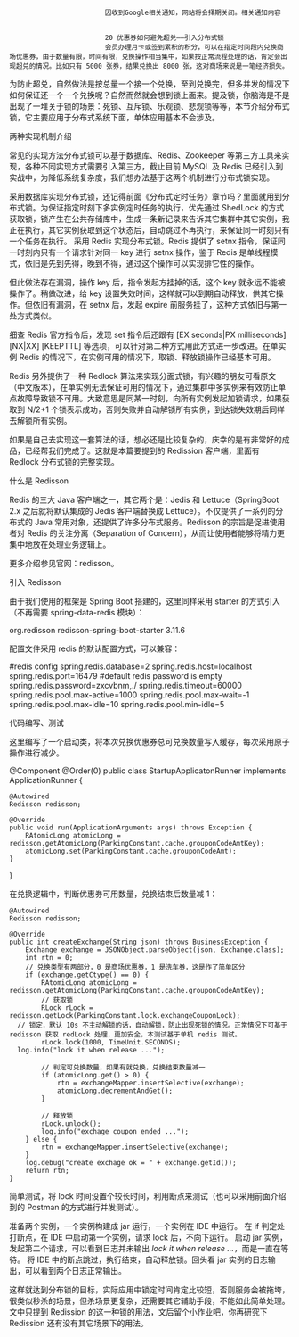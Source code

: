 
                            
                            因收到Google相关通知，网站将会择期关闭。相关通知内容
                            
                            
                            20 优惠券如何避免超兑——引入分布式锁
                            会员办理月卡或签到累积的积分，可以在指定时间段内兑换商场优惠券，由于数量有限，时间有限，兑换操作相当集中，如果按正常流程处理的话，肯定会出现超兑的情况。比如只有 5000 张券，结果兑换出 8000 张，这对商场来说是一笔经济损失。

为防止超兑，自然做法是按总量一个接一个兑换，至到兑换完，但多并发的情况下如何保证还一个一个兑换呢？自然而然就会想到锁上面来。提及锁，你脑海是不是出现了一堆关于锁的场景：死锁、互斥锁、乐观锁、悲观锁等等，本节介绍分布式锁，它主要应用于分布式系统下面，单体应用基本不会涉及。

两种实现机制介绍

常见的实现方法分布式锁可以基于数据库、Redis、Zookeeper 等第三方工具来实现，各种不同实现方式需要引入第三方，截止目前 MySQL 及 Redis 已经引入到实战中，为降低系统复杂度，我们想办法基于这两个机制进行分布式锁实现。


采用数据库实现分布式锁，还记得前面《分布式定时任务》章节吗？里面就用到分布式锁。为保证指定时刻下多实例定时任务的执行，优先通过 ShedLock 的方式获取锁，锁产生在公共存储库中，生成一条新记录来告诉其它集群中其它实例，我正在执行，其它实例获取到这个状态后，自动跳过不再执行，来保证同一时刻只有一个任务在执行。
采用 Redis 实现分布式锁。Redis 提供了 setnx 指令，保证同一时刻内只有一个请求针对同一 key 进行 setnx 操作，鉴于 Redis 是单线程模式，依旧是先到先得，晚到不得，通过这个操作可以实现排它性的操作。


但此做法存在漏洞，操作 key 后，指令发起方挂掉的话，这个 key 就永远不能被操作了。稍做改进，给 key 设置失效时间，这样就可以到期自动释放，供其它操作。但依旧有漏洞，在 setnx 后，发起 expire 前服务挂了，这种方式依旧与第一处方式类似。

细查 Redis 官方指令后，发现 set 指令后还跟有  [EX seconds|PX milliseconds] [NX|XX] [KEEPTTL] 等选项，可以针对第二种方式用此方式进一步改进。在单实例 Redis 的情况下，在实例可用的情况下，取锁、释放锁操作已经基本可用。

Redis 另外提供了一种 Redlock 算法来实现分面式锁，有兴趣的朋友可看原文（中文版本），在单实例无法保证可用的情况下，通过集群中多实例来有效防止单点故障导致锁不可用。大致意思是同某一时刻，向所有实例发起加锁请求，如果获取到 N/2+1 个锁表示成功，否则失败并自动解锁所有实例，到达锁失效期后同样去解锁所有实例。

如果是自己去实现这一套算法的话，想必还是比较复杂的，庆幸的是有非常好的成品，已经帮我们完成了。这就是本篇要提到的 Redission 客户端，里面有 Redlock 分布式锁的完整实现。

什么是 Redisson

Redis 的三大 Java 客户端之一，其它两个是：Jedis 和 Lettuce（SpringBoot 2.x 之后就将默认集成的 Jedis 客户端替换成 Lettuce）。不仅提供了一系列的分布式的 Java 常用对象，还提供了许多分布式服务。Redisson 的宗旨是促进使用者对 Redis 的关注分离（Separation of Concern），从而让使用者能够将精力更集中地放在处理业务逻辑上。

更多介绍参见官网：redisson。

引入 Redisson

由于我们使用的框架是 Spring Boot 搭建的，这里同样采用 starter 的方式引入（不再需要 spring-data-redis 模块）：

<dependency>
            <groupId>org.redisson</groupId>
            <artifactId>redisson-spring-boot-starter</artifactId>
            <version>3.11.6</version>
</dependency>



配置文件采用 redis 的默认配置方式，可以兼容：

#redis config
spring.redis.database=2
spring.redis.host=localhost
spring.redis.port=16479
#default redis password is empty
spring.redis.password=zxcvbnm,./
spring.redis.timeout=60000
spring.redis.pool.max-active=1000
spring.redis.pool.max-wait=-1
spring.redis.pool.max-idle=10
spring.redis.pool.min-idle=5



代码编写、测试

这里编写了一个启动类，将本次兑换优惠券总可兑换数量写入缓存，每次采用原子操作进行减少。

@Component
@Order(0)
public class StartupApplicatonRunner implements ApplicationRunner {

    @Autowired
    Redisson redisson;

    @Override
    public void run(ApplicationArguments args) throws Exception {
        RAtomicLong atomicLong = redisson.getAtomicLong(ParkingConstant.cache.grouponCodeAmtKey);
        atomicLong.set(ParkingConstant.cache.grouponCodeAmt);
    }

}



在兑换逻辑中，判断优惠券可用数量，兑换结束后数量减 1：

    @Autowired
    Redisson redisson;

    @Override
    public int createExchange(String json) throws BusinessException {
        Exchange exchange = JSONObject.parseObject(json, Exchange.class);
        int rtn = 0;
        // 兑换类型有两部分，0 是商场优惠券，1 是洗车券，这是作了简单区分
        if (exchange.getCtype() == 0) {
            RAtomicLong atomicLong = redisson.getAtomicLong(ParkingConstant.cache.grouponCodeAmtKey);
            // 获取锁
            RLock rLock = redisson.getLock(ParkingConstant.lock.exchangeCouponLock);
      // 锁定，默认 10s 不主动解锁的话，自动解锁，防止出现死锁的情况。正常情况下可基于 redisson 获取 redLock 处理，更加安全，本测试基于单机 redis 测试。
            rLock.lock(1000, TimeUnit.SECONDS);
      log.info("lock it when release ...");

            // 判定可兑换数量，如果有就兑换，兑换结束数量减一
            if (atomicLong.get() > 0) {
                rtn = exchangeMapper.insertSelective(exchange);
                atomicLong.decrementAndGet();
            }

            // 释放锁
            rLock.unlock();
            log.info("exchage coupon ended ...");
        } else {
            rtn = exchangeMapper.insertSelective(exchange);
        }
        log.debug("create exchage ok = " + exchange.getId());
        return rtn;
    }



简单测试，将 lock 时间设置个较长时间，利用断点来测试（也可以采用前面介绍到的 Postman 的方式进行并发测试）。


准备两个实例，一个实例构建成 jar 运行，一个实例在 IDE 中运行。
在 if 判定处打断点，在 IDE 中启动第一个实例，请求 lock 后，不向下运行。
启动 jar 实例，发起第二个请求，可以看到日志并未输出 _lock it when release …_，而是一直在等待。
将 IDE 中的断点跳过，执行结束，自动释放锁。回头看 jar 实例的日志输出，可以看到两个日志正常输出。


这样就达到分布锁的目标，实际应用中锁定时间肯定比较短，否则服务会被拖垮，很类似秒杀的场景，但杀场景更复杂，还需要其它辅助手段，不能如此简单处理。文中只提到 Redission 的这一种锁的用法，文后留个小作业吧，你再研究下 Redission 还有没有其它场景下的用法。

                        
                        
                            